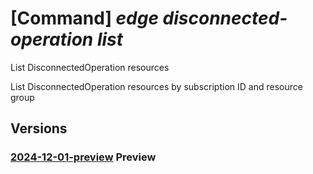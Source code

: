 # [Command] _edge disconnected-operation list_

List DisconnectedOperation resources

List DisconnectedOperation resources by subscription ID and resource group

## Versions

### [2024-12-01-preview](/Resources/mgmt-plane/L3N1YnNjcmlwdGlvbnMve30vcHJvdmlkZXJzL21pY3Jvc29mdC5lZGdlL2Rpc2Nvbm5lY3RlZG9wZXJhdGlvbnM=/2024-12-01-preview.xml) **Preview**

<!-- mgmt-plane /subscriptions/{}/providers/microsoft.edge/disconnectedoperations 2024-12-01-preview -->
<!-- mgmt-plane /subscriptions/{}/resourcegroups/{}/providers/microsoft.edge/disconnectedoperations 2024-12-01-preview -->
